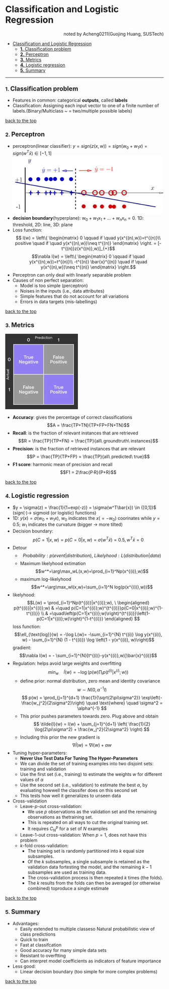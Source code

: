 # Classification and Logistic Regression
<div align="right">noted by Acheng0211(Guojing Huang, SUSTech)</div>

- [Classification and Logistic Regression](#classification-and-logistic-regression)
    - [**1.** Classification problem](#1-classification-problem)
    - [**2.** Perceptron](#2-perceptron)
    - [**3.** Metrics](#3-metrics)
    - [**4.** Logistic regression](#4-logistic-regression)
    - [**5.** Summary](#5-summary)
___


### **1.** <big>Classification problem</big>

- Features in common: categorical **outputs**, called **labels** 
- Classification: Assigning each input vector to one of a finite number of labels.(Binary/Multiclass ~ = two/multiple possible labels) 


[back to the top](#classification-and-logistic-regression)

### **2.** <big>Perceptron</big>

- perceptron(linear classifier): $y = sign(z(x,w)) = sign(w_0 + w_1x) = sign(w^T\bar{x}) \in{[-1,1]}$
![perceptron](./figures/perceptron.png "perceptron")
- **decision boundary**(hyperplane): $w_0 + w_1x_1 + ... + w_nx_n = 0$. 1D: threshold, 2D: line, 3D: plane
- Loss function: $$ l(w) = \left\{ \begin{matrix} 0 \qquad if \quad y(x^{(n),w})=t^{(n)}\\ positive \quad if \quad y(x^{(n),w})\neq t^{(n)} \end{matrix} \right. = [-t^{(n)}z(x^{(n)},w)]_{+}$$
    $$\nabla l(w) = \left\{ \begin{matrix} 0 \qquad if \quad y(x^{(n),w})=t^{(n)}\\ -t^{(n)} \bar{x}^{(n)} \quad if \quad y(x^{(n),w})\neq t^{(n)} \end{matrix} \right.$$
- Perceptron can only deal with linearly separable problem
- Causes of non perfect separation:
  - Model is too simple (perceptron)
  - Noises in the inputs (i.e., data attributes)
  - Simple features that do not account for all variations
  - Errors in data targets (mis-labellings)

[back to the top](#classification-and-logistic-regression)

### **3.** <big>Metrics</big>
![metrics](./figures/metrics.png "metrics")

- **Accuracy**: gives the percentage of correct classifications $$A = \frac{TP+TN}{TP+FP+FN+TN}$$
- **Recall**: is the fraction of relevant instances that are retrieved $$R = \frac{TP}{TP+FN} = \frac{TP}{all\ groundtruth\ instances}$$
- **Precision**: is the fraction of retrieved instances that are relevant $$P = \frac{TP}{TP+FP} = \frac{TP}{all\ predicted\ true}$$
- **F1 score**: harmonic mean of precision and recall $$F1 = 2\frac{P·R}{P+R}$$

[back to the top](#classification-and-logistic-regression)

### **4.** <big>Logistic regression</big>
- $y = \sigma(z) = \frac{1}{1+exp(-z)} =  \sigma(w^T\bar{x}) \in {[0,1]}$ ($sign(·) \rightarrow$  sigmoid (or logistic) functions)
- 1D: $y(x) = \sigma(w_0 + w_1x)$, $w_0$ indicates the $x(= -w_0)$ coorinates while $y = 0.5$; $w_1$ indicates the curvature (bigger $\rightarrow$ more tilted)
- Decision boundary: $$p(C=1|x,w) = p(C=0|x,w) = \sigma(w^T\bar{x}) = 0.5, w^T\bar{x}=0$$
- Detour
  - $$Probability:p(event|distribution),\ Likelyhood: L(distribution|data)$$
  - Maximum likelyhood extimation
    $$w^*=\arg\max_wL(x,w)=\prod_{i=1}^Np(x^{(i)},w)$$
  - maximum log-likelyhood
    $$w^*=\arg\max_wl(x,w)=\sum_{i=1}^N log(p(x^{(i)},w))$$
- likelyhood: 
  $$L(w) = \prod_{i=1}^Np(t^{(i)}|x^{(i)};w), \ \begin{aligned}
p(t^{(i)}|x^{(i)};w) & =\quad p(C=1|x^{(i)};w)^{t^{(i)}}p(C=0|x^{(i)};w)^{1-t^{(i)}} \\
 & =\quad\left(p(C=1|x^{(i)};w)\right)^{t^{(i)}}\left(1-p(C=1|x^{(i)};w)\right)^{1-t^{(i)}}
\end{aligned} $$
    loss function:
    $$\ell_{\text{log}}(w) = -\log L(w)= -\sum_{i=1}^{N} t^{(i)} \log y(x^{(i)}, w) - \sum_{i=1}^{N} (1 - t^{(i)}) \log \left(1 - y(x^{(i)}, w)\right)$$
    gradient: 
    $$\nabla l(w) = - \sum_{i=1}^{N}[t^{(i)}-y(x^{(i)},w)]\bar{x}^{(i)}$$
- Regulation: helps avoid large weights and overfitting
$$ min_{w} \quad \tilde{l}(w) = -\log \left( p(w) \prod_{i} p(t^{(i)} | x^{(i)}; w) \right) 
$$
    - define prior: normal distribution, zero mean and identity covariance
$$ w \sim N(0, \alpha^{-1} I)
$$
$$ p(w) = \prod_{j=1}^{d+1} \frac{1}{\sqrt{2\pi\sigma^2}} \exp\left(-\frac{w_j^2}{2\sigma^2}\right) \quad \text{where} \quad \sigma^2 = \alpha^{-1}
$$
  - This prior pushes parameters towards zero. Plug above and obtain
$$ \tilde{l}(w) = l(w) + \sum_{j=1}^{d+1} \left( \frac{1}{2} \log(2\pi\sigma^2) + \frac{w_j^2}{2\sigma^2} \right)
$$
  - Including this prior the new gradient is
$$ \nabla \tilde{l}(w) = \nabla l(w) + \alpha w
$$
- Tuning hyper-parameters:
   - **Never Use Test Data For Tuning The Hyper-Parameters** 
   - We can divide the set of training examples into two disjoint sets: training and validation
   - Use the first set (i.e., training) to estimate the weights $w$ for different values of $\alpha$ 
   - Use the second set (i.e., validation) to estimate the best $\alpha$, by evaluating howwell the classifer does on this second set
   - This tests how well it generalizes to unseen data
- Cross-validation
  - Leave-$p$-out cross-validation:
    - We use $p$ observations as the validation set and the remaining observations as thetraining set.
    - This is repeated on all ways to cut the original training set.
    - It requires $C^p_N$ for a set of $N$ examples
  - Leave-$1$-out cross-validation: When $p=1$, does not have this problem
  - *k*-fold cross-validation:
    - The training set is randomly partitioned into $k$ equal size subsamples.
    - Of the $k$ subsamples, a single subsample is retained as the validation data fortesting the model, and the remaining $k-1$ subsamples are used as training data.
    - The cross-validation process is then repeated $k$ times (the folds).
    - The $k$ results from the folds can then be averaged (or otherwise combined) toproduce a single estimate


[back to the top](#classification-and-logistic-regression)

### **5.** <big>Summary</big>
- Advantages:
    - Easily extended to multiple classeso Natural probabilistic view of class predictions
    - Quick to train
    - Fast at classifcation
    - Good accuracy for many simple data sets
    - Resistant to overftting
    - Can interpret model coefficients as indicators of feature importance
- Less good:
    - Linear decision boundary (too simple for more complex problems)

[back to the top](#classification-and-logistic-regression)